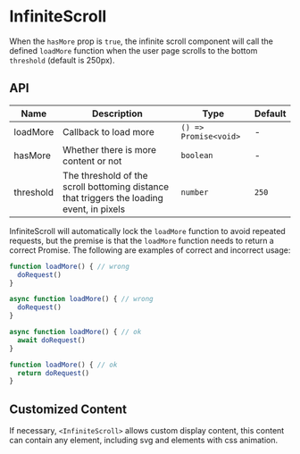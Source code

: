 # InfiniteScroll

When the `hasMore` prop is `true`, the infinite scroll component will call the defined `loadMore` function when the user page scrolls to the bottom `threshold` (default is 250px).

<code src="./demos/index.tsx"></code>

## API

| Name      | Description                                                                               | Type                  | Default |
| --------- | ----------------------------------------------------------------------------------------- | --------------------- | ------- |
| loadMore  | Callback to load more                                                                     | `() => Promise<void>` | -       |
| hasMore   | Whether there is more content or not                                                      | `boolean`             | -       |
| threshold | The threshold of the scroll bottoming distance that triggers the loading event, in pixels | `number`              | `250`   |

InfiniteScroll will automatically lock the `loadMore` function to avoid repeated requests, but the premise is that the `loadMore` function needs to return a correct Promise. The following are examples of correct and incorrect usage:

```js
function loadMore() { // wrong
  doRequest()
}

async function loadMore() { // wrong
  doRequest()
}

async function loadMore() { // ok
  await doRequest()
}

function loadMore() { // ok
  return doRequest()
}
```

## Customized Content

If necessary, `<InfiniteScroll>` allows custom display content, this content can contain any element, including svg and elements with css animation.

<code src="./demos/content.tsx"></code>
